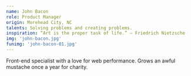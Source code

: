 ```yaml
---
name: John Bacon
role: Product Manager
origin: Morehead City, NC
talents: Solving problems and creating problems.
inspiration: “Art is the proper task of life.” – Friedrich Nietzsche
img: 'john-bacon.jpg'
funimg: 'john-bacon-01.jpg'
---
```

Front-end specialist with a love for web performance. Grows an awful mustache once a year for charity.
